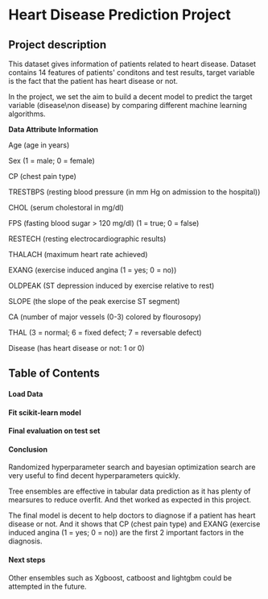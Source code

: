 # Heart Disease Prediction Project


## Project description
This dataset gives information of patients related to heart disease. Dataset contains 14 features of patients' conditons and test results, target variable is the fact that the patient has heart disease or not. 

In the project, we set the aim to build a decent model to predict the target variable (disease\non disease) by comparing different machine learning algorithms.

<b>Data Attribute Information</b>

Age (age in years)

Sex (1 = male; 0 = female)

CP (chest pain type)

TRESTBPS (resting blood pressure (in mm Hg on admission to the hospital))

CHOL (serum cholestoral in mg/dl)

FPS (fasting blood sugar > 120 mg/dl) (1 = true; 0 = false)

RESTECH (resting electrocardiographic results)

THALACH (maximum heart rate achieved)

EXANG (exercise induced angina (1 = yes; 0 = no))

OLDPEAK (ST depression induced by exercise relative to rest)

SLOPE (the slope of the peak exercise ST segment)

CA (number of major vessels (0-3) colored by flourosopy)

THAL (3 = normal; 6 = fixed defect; 7 = reversable defect)

Disease (has heart disease or not: 1 or 0)

## Table of Contents

#### Load Data

#### Fit scikit-learn model

#### Final evaluation on test set

#### Conclusion
Randomized hyperparameter search and bayesian optimization search are very useful to find decent hyperparameters quickly.
 
Tree ensembles are effective in tabular data prediction as it has plenty of mearsures to reduce overfit. And thet worked as expected in this project. 
 
The final model is decent to help doctors to diagnose if a patient has heart disease or not.
And it shows that CP (chest pain type) and EXANG (exercise induced angina (1 = yes; 0 = no)) are the first 2 important factors in the diagnosis.
 

#### Next steps
Other ensembles such as Xgboost, catboost and lightgbm could be attempted in the future.
